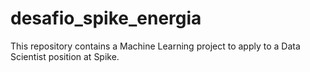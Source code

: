 # desafio_spike_energia
This repository contains a Machine Learning project to apply to a Data Scientist position at Spike.
